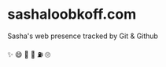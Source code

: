 

# sashaloobkoff.com
Sasha's web presence tracked by Git & Github

:sparkles: :smile: :pizza: :space_invader: :fuelpump: :roll_eyes:
